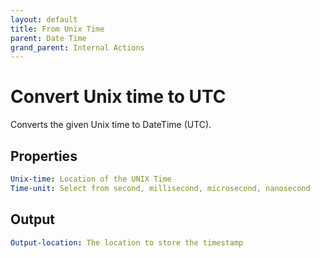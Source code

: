 ```yaml
---
layout: default
title: From Unix Time
parent: Date Time
grand_parent: Internal Actions
---
```

# Convert Unix time to UTC
Converts the given Unix time to DateTime (UTC).

## Properties
```yaml
Unix-time: Location of the UNIX Time
Time-unit: Select from second, millisecond, microsecond, nanosecond
```

## Output
```yaml
Output-location: The location to store the timestamp
```
